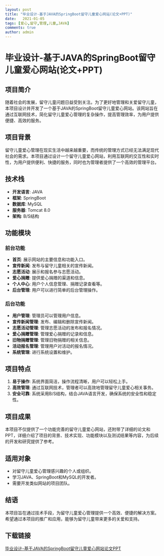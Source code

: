 ```yaml
---
layout: post
title: "毕业设计-基于JAVA的SpringBoot留守儿童爱心网站(论文+PPT)"
date:   2021-01-05
tags: [爱心,留守,管理,儿童,JAVA]
comments: true
author: admin
---
```

# 毕业设计-基于JAVA的SpringBoot留守儿童爱心网站(论文+PPT)

## 项目简介

随着社会的发展，留守儿童问题日益受到关注。为了更好地管理和关爱留守儿童，本项目设计并开发了一个基于JAVA的SpringBoot留守儿童爱心网站。该网站旨在通过互联网技术，简化留守儿童爱心管理的复杂操作，提高管理效率，为用户提供便捷、高效的服务。

## 项目背景

留守儿童爱心管理在现实生活中越来越重要，而传统的管理方式已经无法满足现代社会的需求。本项目通过设计一个留守儿童爱心网站，利用互联网的交互性和实时性，为用户提供便利、快捷的服务，同时也为管理者提供了一个高效的管理平台。

## 技术栈

- **开发语言**: JAVA
- **框架**: SpringBoot
- **数据库**: MySQL
- **服务器**: Tomcat 8.0
- **架构**: B/S结构

## 功能模块

### 前台功能

- **首页**: 展示网站的主要信息和功能入口。
- **宣传新闻**: 发布与留守儿童相关的宣传新闻。
- **志愿活动**: 展示和报名参与志愿活动。
- **爱心捐赠**: 提供爱心捐赠的渠道和信息。
- **个人中心**: 用户个人信息管理、捐赠记录查看等。
- **后台管理**: 用户可以进行简单的后台管理操作。

### 后台功能

- **用户管理**: 管理员可以管理用户信息。
- **宣传新闻管理**: 发布、编辑和删除宣传新闻。
- **志愿活动管理**: 管理志愿活动的发布和报名情况。
- **爱心捐赠管理**: 管理爱心捐赠的记录和信息。
- **旧物捐赠管理**: 管理旧物捐赠的相关信息。
- **活动报名管理**: 管理用户对活动的报名情况。
- **系统管理**: 进行系统设置和维护。

## 项目特点

1. **易于操作**: 系统界面简洁，操作流程清晰，用户可以轻松上手。
2. **高效管理**: 通过互联网技术，管理者可以高效地管理留守儿童爱心相关事务。
3. **安全可靠**: 系统采用B/S结构，结合JAVA语言开发，确保系统的安全性和稳定性。

## 项目成果

本项目不仅提供了一个功能完善的留守儿童爱心网站，还附带了详细的论文和PPT，详细介绍了项目的背景、技术实现、功能模块以及测试结果等内容，为后续的开发和研究提供了参考。

## 适用对象

- 对留守儿童爱心管理感兴趣的个人或组织。
- 学习JAVA、SpringBoot和MySQL的开发者。
- 需要开发类似网站的项目团队。

## 结语

本项目旨在通过技术手段，为留守儿童爱心管理提供一个高效、便捷的解决方案。希望通过本项目的推广和应用，能够为留守儿童带来更多的关爱和支持。

## 下载链接

[毕业设计-基于JAVA的SpringBoot留守儿童爱心网站论文PPT](https://pan.quark.cn/s/447849e25897)